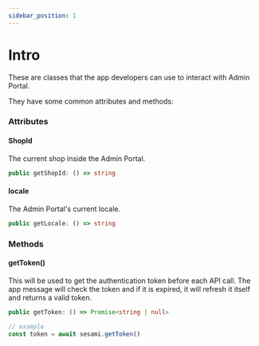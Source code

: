 ```yaml
---
sidebar_position: 1
---
```


# Intro
These are classes that the app developers can use to interact with Admin Portal.

They have some common attributes and methods:

### Attributes

#### ShopId
The current shop inside the Admin Portal.
```ts
public getShopId: () => string
```

#### locale
The Admin Portal's current locale.
```ts
public getLocale: () => string
```

### Methods

#### getToken()
This will be used to get the authentication token before each API call. The app message will check the token and if it is expired, it will refresh it itself and returns a valid token.
```ts
public getToken: () => Promise<string | null>

// example
const token = await sesami.getToken()
```

